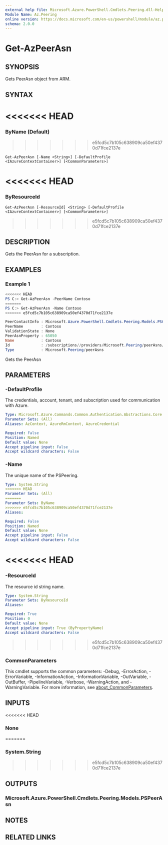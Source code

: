 ```yaml
---
external help file: Microsoft.Azure.PowerShell.Cmdlets.Peering.dll-Help.xml
Module Name: Az.Peering
online version: https://docs.microsoft.com/en-us/powershell/module/az.peering/get-azpeerasn
schema: 2.0.0
---
```


# Get-AzPeerAsn

## SYNOPSIS
Gets PeerAsn object from ARM.

## SYNTAX

<<<<<<< HEAD
=======
### ByName (Default)
>>>>>>> e5fcd5c7b105c638909ca50ef4370d71fce2137e
```
Get-AzPeerAsn [-Name <String>] [-DefaultProfile <IAzureContextContainer>] [<CommonParameters>]
```

<<<<<<< HEAD
=======
### ByResourceId
```
Get-AzPeerAsn [-ResourceId] <String> [-DefaultProfile <IAzureContextContainer>] [<CommonParameters>]
```

>>>>>>> e5fcd5c7b105c638909ca50ef4370d71fce2137e
## DESCRIPTION
Gets the PeerAsn for a subscription.

## EXAMPLES

### Example 1
```powershell
<<<<<<< HEAD
PS C:> Get-AzPeerAsn -PeerName Contoso
=======
PS C:> Get-AzPeerAsn -Name Contoso
>>>>>>> e5fcd5c7b105c638909ca50ef4370d71fce2137e

PeerContactInfo : Microsoft.Azure.PowerShell.Cmdlets.Peering.Models.PSContactInfo
PeerName        : Contoso
ValidationState : None
PeerAsnProperty : 65050
Name            : Contoso
Id              : /subscriptions//providers/Microsoft.Peering/peerAsns/Contoso
Type            : Microsoft.Peering/peerAsns
```

Gets the PeerAsn

## PARAMETERS

### -DefaultProfile
The credentials, account, tenant, and subscription used for communication with Azure.

```yaml
Type: Microsoft.Azure.Commands.Common.Authentication.Abstractions.Core.IAzureContextContainer
Parameter Sets: (All)
Aliases: AzContext, AzureRmContext, AzureCredential

Required: False
Position: Named
Default value: None
Accept pipeline input: False
Accept wildcard characters: False
```

### -Name
The unique name of the PSPeering.

```yaml
Type: System.String
<<<<<<< HEAD
Parameter Sets: (All)
=======
Parameter Sets: ByName
>>>>>>> e5fcd5c7b105c638909ca50ef4370d71fce2137e
Aliases:

Required: False
Position: Named
Default value: None
Accept pipeline input: False
Accept wildcard characters: False
```

<<<<<<< HEAD
=======
### -ResourceId
The resource id string name.

```yaml
Type: System.String
Parameter Sets: ByResourceId
Aliases:

Required: True
Position: 0
Default value: None
Accept pipeline input: True (ByPropertyName)
Accept wildcard characters: False
```

>>>>>>> e5fcd5c7b105c638909ca50ef4370d71fce2137e
### CommonParameters
This cmdlet supports the common parameters: -Debug, -ErrorAction, -ErrorVariable, -InformationAction, -InformationVariable, -OutVariable, -OutBuffer, -PipelineVariable, -Verbose, -WarningAction, and -WarningVariable. For more information, see [about_CommonParameters](http://go.microsoft.com/fwlink/?LinkID=113216).

## INPUTS

<<<<<<< HEAD
### None
=======
### System.String
>>>>>>> e5fcd5c7b105c638909ca50ef4370d71fce2137e

## OUTPUTS

### Microsoft.Azure.PowerShell.Cmdlets.Peering.Models.PSPeerAsn

## NOTES

## RELATED LINKS

